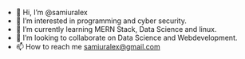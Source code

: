 - 👋 Hi, I’m @samiuralex
- 👀 I’m interested in programming and cyber security.
- 🌱 I’m currently learning MERN Stack, Data Science and linux.
- 💞️ I’m looking to collaborate on Data Science and Webdevelopment.
- 📫 How to reach me samiuralex@gmail.com

<!---
samiuralex/samiuralex is a ✨ special ✨ repository because its `README.md` (this file) appears on your GitHub profile.
You can click the Preview link to take a look at your changes.
--->
